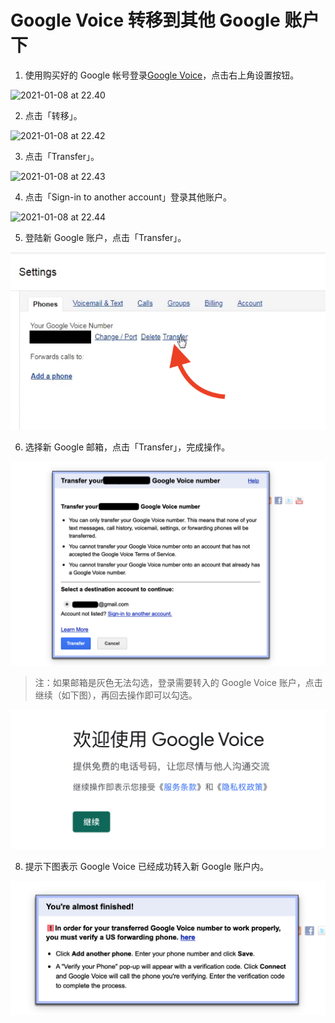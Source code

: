 # Google Voice 转移到其他 Google 账户下

1. 使用购买好的 Google 帐号登录[Google Voice](https://voice.google.com/u/0/messages)，点击右上角设置按钮。

![2021-01-08 at 22.40](https://tvax2.sinaimg.cn/large/008aobiRgy1gmgods4rw5j31vg148jx5.jpg)

2. 点击「转移」。

![2021-01-08 at 22.42](https://tva2.sinaimg.cn/large/008aobiRgy1gmgo3cvukxj31vg148tea.jpg)

3. 点击「Transfer」。


![2021-01-08 at 22.43](https://tvax3.sinaimg.cn/large/008aobiRgy1gmgo4rkqwdj31uy146n2g.jpg)

4. 点击「Sign-in to another account」登录其他账户。



![2021-01-08 at 22.44](https://tvax2.sinaimg.cn/large/008aobiRgy1gmgo66rc7bj31uy146jzc.jpg)



5. 登陆新 Google 账户，点击「Transfer」。



![](pic/06.png)



6. 选择新 Google 邮箱，点击「Transfer」，完成操作。

![](pic/07.png)

> 注：如果邮箱是灰色无法勾选，登录需要转入的 Google Voice 账户，点击继续（如下图），再回去操作即可以勾选。

![](pic/09.jpg)

8. 提示下图表示 Google Voice 已经成功转入新 Google 账户内。

![](pic/08.png)
